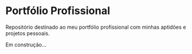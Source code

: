 # Portfólio Profissional

Repositório destinado ao meu portfólio profissional com minhas aptidões e projetos pessoais.

Em construção...

